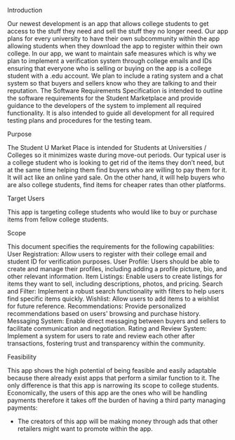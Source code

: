 Introduction

Our newest development is an app that allows college students to get access to the
stuff they need and sell the stuff they no longer need. Our app plans for every university
to have their own subcommunity within the app allowing students when they download
the app to register within their own college. In our app, we want to maintain safe
measures which is why we plan to implement a verification system through college
emails and IDs ensuring that everyone who is selling or buying on the app is a college
student with a .edu account. We plan to include a rating system and a chat system so
that buyers and sellers know who they are talking to and their reputation. The Software
Requirements Specification is intended to outline the software requirements for the
Student Marketplace and provide guidance to the developers of the system to
implement all required functionality. It is also intended to guide all development for all
required testing plans and procedures for the testing team.


Purpose

The Student U Market Place is intended for Students at Universities / Colleges so it
minimizes waste during move-out periods. Our typical user is a college student who is
looking to get rid of the items they don’t need, but at the same time helping them find
buyers who are willing to pay them for it. It will act like an online yard sale. On the other
hand, it will help buyers who are also college students, find items for cheaper rates than
other platforms.


Target Users

This app is targeting college students who would like to buy or purchase items from
fellow college students.


Scope

This document specifies the requirements for the following capabilities:
User Registration: Allow users to register with their college email and student ID
for verification purposes.
User Profile: Users should be able to create and manage their profiles, including
adding a profile picture, bio, and other relevant information.
Item Listings: Enable users to create listings for items they want to sell, including
descriptions, photos, and pricing.
Search and Filter: Implement a robust search functionality with filters to help
users find specific items quickly.
Wishlist: Allow users to add items to a wishlist for future reference.
Recommendations: Provide personalized recommendations based on users'
browsing and purchase history.
Messaging System: Enable direct messaging between buyers and sellers to
facilitate communication and negotiation.
Rating and Review System: Implement a system for users to rate and review
each other after transactions, fostering trust and transparency within the
community.


Feasibility

This app shows the high potential of being feasible and easily adaptable because there
already exist apps that perform a similar function to it. The only difference is that this
app is narrowing its scope to college students.
Economically, the users of this app are the ones who will be handling payments
therefore it takes off the burden of having a third party managing payments:
- The creators of this app will be making money through ads that other retailers
might want to promote within the app.
